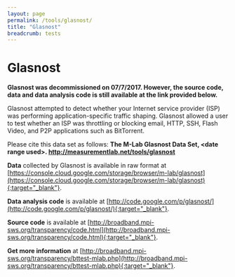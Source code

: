 ```yaml
---
layout: page
permalink: /tools/glasnost/
title: "Glasnost"
breadcrumb: tests
---
```


# Glasnost

**Glasnost was decommissioned on 07/7/2017. However, the source code, data and data analysis code is still available at the link provided below.**

Glasnost attempted to detect whether your Internet service provider (ISP) was performing application-specific traffic shaping. Glasnost allowed a user to test whether an ISP was throttling or blocking email, HTTP, SSH, Flash Video, and P2P applications such as BitTorrent.

Please cite this data set as follows: **The M-Lab Glasnost Data Set, &lt;date range used&gt;. http://measurementlab.net/tools/glasnost**

**Data** collected by Glasnost is available in raw format at [https://console.cloud.google.com/storage/browser/m-lab/glasnost](https://console.cloud.google.com/storage/browser/m-lab/glasnost){:target="_blank"}.

**Data analysis code** is available at [http://code.google.com/p/glasnost/](http://code.google.com/p/glasnost/){:target="_blank"}.

**Source code** is available at [http://broadband.mpi-sws.org/transparency/code.html](http://broadband.mpi-sws.org/transparency/code.html){:target="_blank"}.

**Get more information** at [http://broadband.mpi-sws.org/transparency/bttest-mlab.php](http://broadband.mpi-sws.org/transparency/bttest-mlab.php){:target="_blank"}.